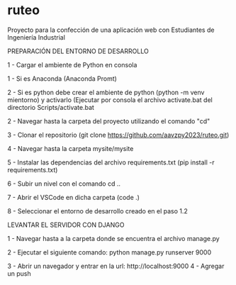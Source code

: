 # ruteo
Proyecto para la confección de una aplicación web con Estudiantes de Ingeniería Industrial

PREPARACIÓN DEL ENTORNO DE DESARROLLO

1 - Cargar el ambiente de Python en consola

  1 - Si es Anaconda (Anaconda Promt)
  
  2 - Si es python debe crear el ambiente de python (python -m venv mientorno) y activarlo (Ejecutar por consola el archivo activate.bat del directorio Scripts/activate.bat
  
2 - Navegar hasta la carpeta del proyecto utilizando el comando "cd"

3 - Clonar el repositorio (git clone https://github.com/aavzpy2023/ruteo.git)

4 - Navegar hasta la carpeta mysite/mysite

5 - Instalar las dependencias del archivo requirements.txt (pip install -r requirements.txt)

6 - Subir un nivel con el comando cd ..

7 - Abrir el VSCode en dicha carpeta (code .)

8 - Seleccionar el entorno de desarrollo creado en el paso 1.2

LEVANTAR EL SERVIDOR CON DJANGO

1 - Navegar hasta a la carpeta donde se encuentra el archivo manage.py

2 - Ejecutar el siguiente comando: python manage.py runserver 9000

3 - Abrir un navegador y entrar en la url: http://localhost:9000
4 - Agregar un push